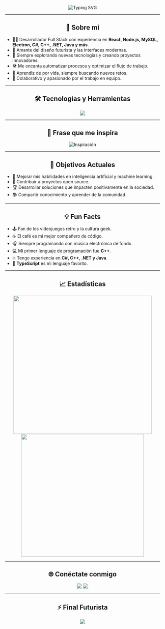 <!-- ¡Bienvenido a mi perfil de GitHub! -->

<p align="center">
  <img src="https://readme-typing-svg.demolab.com?font=Fira+Code&size=28&pause=1000&color=36D1C4&center=true&vCenter=true&width=700&lines=%C2%A1Hola%2C+soy+Robin!;Desarrollador+Full+Stack;Apasionado+por+la+tecnolog%C3%ADa+y+la+innovaci%C3%B3n;Bienvenido+a+mi+universo+de+c%C3%B3digo" alt="Typing SVG"/>
</p>

---

<h2 align="center">🚀 Sobre mí</h2>

- 👨‍💻 Desarrollador Full Stack con experiencia en **React, Node.js, MySQL, Electron, C#, C++, .NET, Java y más**.
- 🎨 Amante del diseño futurista y las interfaces modernas.
- 🌌 Siempre explorando nuevas tecnologías y creando proyectos innovadores.
- 🛠️ Me encanta automatizar procesos y optimizar el flujo de trabajo.
- 🧠 Aprendiz de por vida, siempre buscando nuevos retos.
- 🤝 Colaborativo y apasionado por el trabajo en equipo.

---

<h2 align="center">🛠️ Tecnologías y Herramientas</h2>
<p align="center">
  <img src="https://skillicons.dev/icons?i=react,nodejs,mysql,js,ts,html,css,git,electron,figma,vscode,cpp,cs,dotnet,java" />
</p>

---

<h2 align="center">🌟 Frase que me inspira</h2>
<p align="center">
  <img src="https://readme-typing-svg.demolab.com?font=Fira+Code&size=22&pause=2000&color=36D1C4&center=true&vCenter=true&width=600&lines=La+tecnolog%C3%ADa+es+el+arte+de+crear+futuros." alt="Inspiración"/>
</p>

---

<h2 align="center">🎯 Objetivos Actuales</h2>

- 🚀 Mejorar mis habilidades en inteligencia artificial y machine learning.
- 🌱 Contribuir a proyectos open source.
- 🏆 Desarrollar soluciones que impacten positivamente en la sociedad.
- 📚 Compartir conocimiento y aprender de la comunidad.

---

<h2 align="center">💡 Fun Facts</h2>

- 🕹️ Fan de los videojuegos retro y la cultura geek.
- ☕ El café es mi mejor compañero de código.
- 🎧 Siempre programando con música electrónica de fondo.
- 💻 Mi primer lenguaje de programación fue **C++**.
- 🔥 Tengo experiencia en **C#, C++, .NET y Java**.
- 🏅 **TypeScript** es mi lenguaje favorito.

---

<h2 align="center">📈 Estadísticas</h2>
<p align="center">
  <img src="https://github-readme-stats.vercel.app/api?username=robin&show_icons=true&theme=radical" width="450"/>
  <img src="https://streak-stats.demolab.com?user=robin&theme=radical" width="400"/>
</p>

---

<h2 align="center">🌐 Conéctate conmigo</h2>
<p align="center">
  <a href="https://github.com/Astrssuy" target="_blank"><img src="https://img.shields.io/badge/GitHub-36D1C4?style=for-the-badge&logo=github&logoColor=white"/></a>
  <a href="mailto:robinxonx37@gmail.com"><img src="https://img.shields.io/badge/Email-36D1C4?style=for-the-badge&logo=gmail&logoColor=white"/></a>
</p>

---

<h2 align="center">⚡ Final Futurista</h2>
<p align="center">
  <img src="https://capsule-render.vercel.app/api?type=wave&color=36D1C4&height=60&section=footer&animation=twinkling"/>
</p>

<!-- Personaliza los enlaces y nombres de usuario según tu información real --> 
